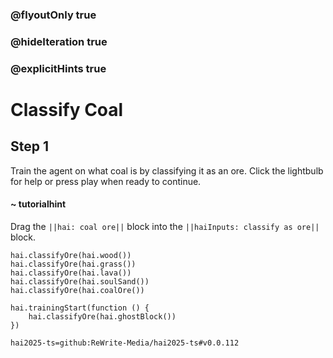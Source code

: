 ### @flyoutOnly true
### @hideIteration true
### @explicitHints true

# Classify Coal

## Step 1
Train the agent on what coal is by classifying it as an ore. Click the lightbulb for help or press play when ready to continue.

#### ~ tutorialhint 
Drag the ``||hai: coal ore||`` block into the ``||haiInputs: classify as ore||`` block.

```ghost
hai.classifyOre(hai.wood())
hai.classifyOre(hai.grass())
hai.classifyOre(hai.lava())
hai.classifyOre(hai.soulSand())
hai.classifyOre(hai.coalOre())
```
```template
hai.trainingStart(function () {
    hai.classifyOre(hai.ghostBlock())
})
```
```package
hai2025-ts=github:ReWrite-Media/hai2025-ts#v0.0.112
```
